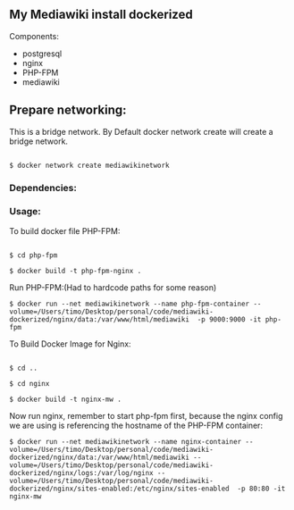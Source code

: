 ## My Mediawiki install dockerized

Components:

* postgresql
* nginx
* PHP-FPM
* mediawiki

## Prepare networking:

This is a bridge network. By Default docker network create will create a bridge network.

```

$ docker network create mediawikinetwork

```


### Dependencies:




### Usage:

To build docker file PHP-FPM:

```

$ cd php-fpm

$ docker build -t php-fpm-nginx .

```

Run PHP-FPM:(Had to hardcode paths for some reason)
```
$ docker run --net mediawikinetwork --name php-fpm-container --volume=/Users/timo/Desktop/personal/code/mediawiki-dockerized/nginx/data:/var/www/html/mediawiki  -p 9000:9000 -it php-fpm

```

To Build Docker Image for Nginx:

```

$ cd ..

$ cd nginx

$ docker build -t nginx-mw .

```

Now run nginx, remember to start php-fpm first, because the nginx config we are using is referencing the hostname
of the PHP-FPM container:

```
$ docker run --net mediawikinetwork --name nginx-container --volume=/Users/timo/Desktop/personal/code/mediawiki-dockerized/nginx/data:/var/www/html/mediawiki --volume=/Users/timo/Desktop/personal/code/mediawiki-dockerized/nginx/logs:/var/log/nginx --volume=/Users/timo/Desktop/personal/code/mediawiki-dockerized/nginx/sites-enabled:/etc/nginx/sites-enabled  -p 80:80 -it nginx-mw

```
